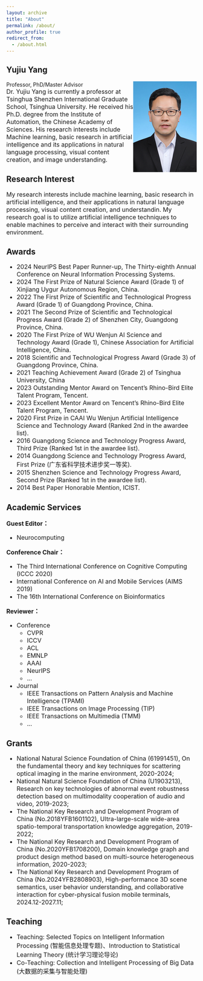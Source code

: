 ```yaml
---
layout: archive
title: "About"
permalink: /about/
author_profile: true
redirect_from:
  - /about.html
---
```


Yujiu Yang
------

<img src="../images/Team Leader.png" width="168" height="240" div align=right>
Professor, PhD/Master Advisor
<div style="font-size:16px;">
Dr. Yujiu Yang is currently a professor at Tsinghua Shenzhen International Graduate School, Tsinghua University. He received his Ph.D. degree from the Institute of Automation, the Chinese Academy of Sciences. His research interests include Machine learning, basic research in artificial intelligence and its applications in natural language processing, visual content creation, and image understanding.
</div>

Research Interest
------
<div style="font-size:16px;">
My research interests include machine learning, basic research in artificial intelligence, and their applications in natural language processing, visual content creation, and understandin. My research goal is to utilize artificial intelligence techniques to enable machines to perceive and interact with their surrounding environment.
</div>

<h2>Awards</h2>
<div style="font-size:16px;">
  <ul>
    <li>2024 NeurIPS Best Paper Runner-up, The Thirty-eighth Annual Conference on Neural Information Processing Systems.</li>
    <li>2024 The First Prize of Natural Science Award (Grade 1) of Xinjiang Uygur Autonomous Region, China.</li>
    <li>2022 The First Prize of Scientific and Technological Progress Award (Grade 1) of Guangdong Province, China.</li>
    <li>2021 The Second Prize of Scientific and Technological Progress Award (Grade 2) of Shenzhen City, Guangdong Province, China.</li>
    <li>2020 The First Prize of WU Wenjun AI Science and Technology Award (Grade 1), Chinese Association for Artificial Intelligence, China.</li>
    <li>2018 Scientific and Technological Progress Award (Grade 3) of Guangdong Province, China.</li>
    <li>2021 Teaching Achievement Award (Grade 2) of Tsinghua University, China</li>
    <li>2023 Outstanding Mentor Award on Tencent’s Rhino-Bird Elite Talent Program, Tencent.</li>
    <li>2023 Excellent Mentor Award on Tencent’s Rhino-Bird Elite Talent Program, Tencent.</li>
    <li>2020 First Prize in CAAI Wu Wenjun Artificial Intelligence Science and Technology Award (Ranked 2nd in the awardee list).</li>
    <li>2016 Guangdong Science and Technology Progress Award, Third Prize (Ranked 1st in the awardee list).</li>
    <li>2014 Guangdong Science and Technology Progress Award, First Prize (广东省科学技术进步奖一等奖).</li>
    <li>2015 Shenzhen Science and Technology Progress Award, Second Prize (Ranked 1st in the awardee list).</li>
    <li>2014 Best Paper Honorable Mention, ICIST.
  </ul>
</div>

<h2>Academic Services</h2>
<div style="font-size:16px;">
  <p><b>Guest Editor：</b></p>
  <ul>
    <li>Neurocomputing</li>
  </ul>

  <p><b>Conference Chair：</b></p>
  <ul>
    <li>The Third International Conference on Cognitive Computing (ICCC 2020)</li>
    <li>International Conference on AI and Mobile Services (AIMS 2019)</li>
    <li>The 16th International Conference on Bioinformatics</li>
  </ul>

  <p><b>Reviewer：</b></p>
  <ul>
    <li>Conference
      <ul>
        <li>CVPR</li>
        <li>ICCV</li>
        <li>ACL</li>
        <li>EMNLP</li>
        <li>AAAI</li>
        <li>NeurIPS</li>
        <li>...</li>
      </ul>
    </li>
    <li>Journal
      <ul>
        <li>IEEE Transactions on Pattern Analysis and Machine Intelligence (TPAMI)</li>
        <li>IEEE Transactions on Image Processing (TIP)</li>
        <li>IEEE Transactions on Multimedia (TMM)</li>
        <li>...</li>
      </ul>
    </li>
  </ul>
</div>


Grants
------
<div style="font-size:16px;">
  <ul>
    <li>National Natural Science Foundation of China (61991451), On the fundamental theory and key techniques for scattering optical imaging in the marine environment, 2020-2024;</li>
    <li>National Natural Science Foundation of China (U1903213), Research on key technologies of abnormal event robustness detection based on multimodality cooperation of audio and video, 2019-2023;</li>
    <li>The National Key Research and Development Program of China (No.2018YFB1601102), Ultra-large-scale wide-area spatio-temporal transportation knowledge aggregation, 2019-2022;</li>
    <li>The National Key Research and Development Program of China (No.2020YFB1708200), Domain knowledge graph and product design method based on multi-source heterogeneous information, 2020-2023;</li>
    <li>The National Key Research and Development Program of China (No.2024YFB2808903), High-performance 3D scene semantics, user behavior understanding, and collaborative interaction for cyber-physical fusion mobile terminals, 2024.12-2027.11;</li>
  </ul>
</div>


Teaching
------
<div style="font-size:16px;">
  <ul>
      <li>Teaching: Selected Topics on Intelligent Information Processing (智能信息处理专题)、Introduction to Statistical Learning Theory (统计学习理论导论)</li>
      <li>Co-Teaching: Collection and Intelligent Processing of Big Data (大数据的采集与智能处理)</li>
  </ul>
</div>